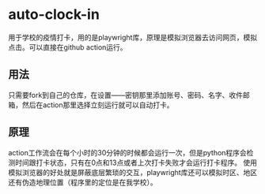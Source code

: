 # auto-clock-in
用于学校的疫情打卡，用的是playwright库，原理是模拟浏览器去访问网页，模拟点击。可以直接在github action运行。
## 用法
只需要fork到自己的仓库，在设置——密钥那里添加账号、密码、名字、收件邮箱，然后在action那里选择立刻运行就可以自动打卡。

## 原理
action工作流会在每个小时的30分钟的时候都会运行一次，但是python程序会检测时间跟打卡状态，只有在0点和13点或者上次打卡失败才会运行打卡程序。
使用模拟浏览器的好处就是屏蔽底层繁琐的交互，playwright库还可以模拟时区、地区还有伪造地理位置（程序里的定位是在我学校）。
